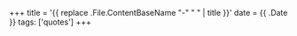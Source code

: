 +++
title = '{{ replace .File.ContentBaseName "-" " " | title }}'
date = {{ .Date }}
tags: ['quotes']
+++
